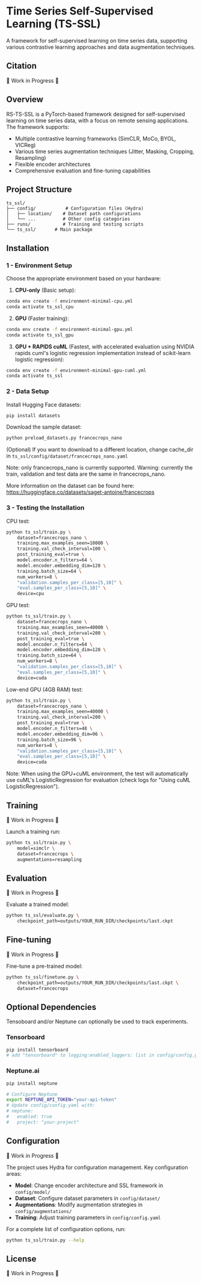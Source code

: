 # Time Series Self-Supervised Learning (TS-SSL)

A framework for self-supervised learning on time series data, supporting various contrastive learning approaches and data augmentation techniques.

## Citation

🚧 Work in Progress 🚧

## Overview

RS-TS-SSL is a PyTorch-based framework designed for self-supervised learning on time series data, with a focus on remote sensing applications. The framework supports:

- Multiple contrastive learning frameworks (SimCLR, MoCo, BYOL, VICReg)
- Various time series augmentation techniques (Jitter, Masking, Cropping, Resampling)
- Flexible encoder architectures
- Comprehensive evaluation and fine-tuning capabilities

## Project Structure

```
ts_ssl/
├── config/           # Configuration files (Hydra)
│   ├── location/    # Dataset path configurations
│   └── ...          # Other config categories
├── runs/            # Training and testing scripts
└── ts_ssl/       # Main package
```

## Installation

### 1 - Environment Setup

Choose the appropriate environment based on your hardware:

1. **CPU-only** (Basic setup):
```bash
conda env create -f environment-minimal-cpu.yml
conda activate ts_ssl_cpu
```

2. **GPU** (Faster training):
```bash
conda env create -f environment-minimal-gpu.yml
conda activate ts_ssl_gpu
```

3. **GPU + RAPIDS cuML** (Fastest, with accelerated evaluation using NVIDIA rapids cuml's logistic regression implementation instead of scikit-learn logistic regression):
```bash
conda env create -f environment-minimal-gpu-cuml.yml
conda activate ts_ssl
```

### 2 - Data Setup

Install Hugging Face datasets:
```bash
pip install datasets
```

Download the sample dataset:
```python
python preload_datasets.py francecrops_nano
```

(Optional) If you want to download to a different location, change cache_dir in `ts_ssl/config/dataset/francecrops_nano.yaml`

Note: only francecrops_nano is currently supported.
Warning: currently the train, validation and test data are the same in francecrops_nano.

More information on the dataset can be found here: https://huggingface.co/datasets/saget-antoine/francecrops

### 3 - Testing the Installation

CPU test:
```bash
python ts_ssl/train.py \
    dataset=francecrops_nano \
    training.max_examples_seen=10000 \
    training.val_check_interval=100 \
    post_training_eval=true \
    model.encoder.n_filters=64 \
    model.encoder.embedding_dim=128 \
    training.batch_size=64 \
    num_workers=8 \
    "validation.samples_per_class=[5,10]" \
    "eval.samples_per_class=[5,10]" \
    device=cpu
```

GPU test:
```bash
python ts_ssl/train.py \
    dataset=francecrops_nano \
    training.max_examples_seen=40000 \
    training.val_check_interval=200 \
    post_training_eval=true \
    model.encoder.n_filters=64 \
    model.encoder.embedding_dim=128 \
    training.batch_size=64 \
    num_workers=8 \
    "validation.samples_per_class=[5,10]" \
    "eval.samples_per_class=[5,10]" \
    device=cuda
```

Low-end GPU (4GB RAM) test:
```bash
python ts_ssl/train.py \
    dataset=francecrops_nano \
    training.max_examples_seen=40000 \
    training.val_check_interval=200 \
    post_training_eval=true \
    model.encoder.n_filters=48 \
    model.encoder.embedding_dim=96 \
    training.batch_size=96 \
    num_workers=8 \
    "validation.samples_per_class=[5,10]" \
    "eval.samples_per_class=[5,10]" \
    device=cuda
```

Note: When using the GPU+cuML environment, the test will automatically use cuML's LogisticRegression for evaluation (check logs for "Using cuML LogisticRegression").

## Training

🚧 Work in Progress 🚧

Launch a training run:
```bash
python ts_ssl/train.py \
    model=simclr \
    dataset=francecrops \
    augmentations=resampling
```

## Evaluation

🚧 Work in Progress 🚧

Evaluate a trained model:
```bash
python ts_ssl/evaluate.py \
    checkpoint_path=outputs/YOUR_RUN_DIR/checkpoints/last.ckpt
```

## Fine-tuning

🚧 Work in Progress 🚧

Fine-tune a pre-trained model:
```bash
python ts_ssl/finetune.py \
    checkpoint_path=outputs/YOUR_RUN_DIR/checkpoints/last.ckpt \
    dataset=francecrops
```

## Optional Dependencies

Tensoboard and/or Neptune can optionally be used to track experiments.

### Tensorboard
```bash
pip install tensorboard
# add "tensorboard" to logging:enabled_loggers: list in config/config.yaml 
```

### Neptune.ai
```bash
pip install neptune

# Configure Neptune
export NEPTUNE_API_TOKEN="your-api-token"
# Update config/config.yaml with:
# neptune:
#   enabled: true
#   project: "your-project"
```

## Configuration

🚧 Work in Progress 🚧

The project uses Hydra for configuration management. Key configuration areas:

- **Model**: Change encoder architecture and SSL framework in `config/model/`
- **Dataset**: Configure dataset parameters in `config/dataset/`
- **Augmentations**: Modify augmentation strategies in `config/augmentations/`
- **Training**: Adjust training parameters in `config/config.yaml`

For a complete list of configuration options, run:
```bash
python ts_ssl/train.py --help
```

## License

🚧 Work in Progress 🚧

